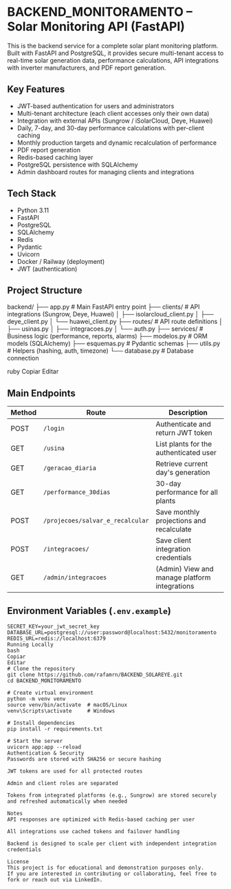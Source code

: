 # BACKEND_MONITORAMENTO – Solar Monitoring API (FastAPI)

This is the backend service for a complete solar plant monitoring platform. Built with FastAPI and PostgreSQL, it provides secure multi-tenant access to real-time solar generation data, performance calculations, API integrations with inverter manufacturers, and PDF report generation.

## Key Features

- JWT-based authentication for users and administrators
- Multi-tenant architecture (each client accesses only their own data)
- Integration with external APIs (Sungrow / iSolarCloud, Deye, Huawei)
- Daily, 7-day, and 30-day performance calculations with per-client caching
- Monthly production targets and dynamic recalculation of performance
- PDF report generation
- Redis-based caching layer
- PostgreSQL persistence with SQLAlchemy
- Admin dashboard routes for managing clients and integrations

## Tech Stack

- Python 3.11
- FastAPI
- PostgreSQL
- SQLAlchemy
- Redis
- Pydantic
- Uvicorn
- Docker / Railway (deployment)
- JWT (authentication)

## Project Structure

backend/
├── app.py # Main FastAPI entry point
├── clients/ # API integrations (Sungrow, Deye, Huawei)
│ ├── isolarcloud_client.py
│ ├── deye_client.py
│ └── huawei_client.py
├── routes/ # API route definitions
│ ├── usinas.py
│ ├── integracoes.py
│ └── auth.py
├── services/ # Business logic (performance, reports, alarms)
├── modelos.py # ORM models (SQLAlchemy)
├── esquemas.py # Pydantic schemas
├── utils.py # Helpers (hashing, auth, timezone)
└── database.py # Database connection

ruby
Copiar
Editar

## Main Endpoints

| Method | Route                                  | Description |
|--------|----------------------------------------|-------------|
| POST   | `/login`                               | Authenticate and return JWT token |
| GET    | `/usina`                               | List plants for the authenticated user |
| GET    | `/geracao_diaria`                      | Retrieve current day's generation |
| GET    | `/performance_30dias`                  | 30-day performance for all plants |
| POST   | `/projecoes/salvar_e_recalcular`       | Save monthly projections and recalculate |
| POST   | `/integracoes/`                        | Save client integration credentials |
| GET    | `/admin/integracoes`                   | (Admin) View and manage platform integrations |

## Environment Variables (`.env.example`)

```env
SECRET_KEY=your_jwt_secret_key
DATABASE_URL=postgresql://user:password@localhost:5432/monitoramento
REDIS_URL=redis://localhost:6379
Running Locally
bash
Copiar
Editar
# Clone the repository
git clone https://github.com/rafamrn/BACKEND_SOLAREYE.git
cd BACKEND_MONITORAMENTO

# Create virtual environment
python -m venv venv
source venv/bin/activate  # macOS/Linux
venv\Scripts\activate     # Windows

# Install dependencies
pip install -r requirements.txt

# Start the server
uvicorn app:app --reload
Authentication & Security
Passwords are stored with SHA256 or secure hashing

JWT tokens are used for all protected routes

Admin and client roles are separated

Tokens from integrated platforms (e.g., Sungrow) are stored securely and refreshed automatically when needed

Notes
API responses are optimized with Redis-based caching per user

All integrations use cached tokens and failover handling

Backend is designed to scale per client with independent integration credentials

License
This project is for educational and demonstration purposes only.
If you are interested in contributing or collaborating, feel free to fork or reach out via LinkedIn.